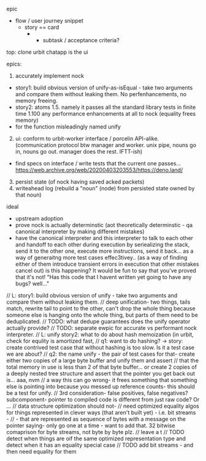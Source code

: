 epic
- flow / user journey snippet
	- story == card
		- - subtask / acceptance criteria? 

top: clone urbit
chatapp is the ui

epics:
1. accurately implement nock
- story1: build obvious version of unify-as-isEqual - take two arguments and compare them without leaking them. No perfenhancements, no memory freeing.
- story2: atoms
1.5. namely it passes all the standard library tests in finite time
1.100 any performance enhancements at all to nock (equality frees memory)
- for the function misleadingly named unify
2. ui: conform to urbit-worker interface / porcelin API-alike. (communication protocol btw manager and worker. unix pipe, nouns go in, nouns go out. manager does the rest. IFTT-ish)
- find specs on interface / write tests that the current one passes...
https://web.archive.org/web/20200403203553/https://deno.land/
3. persist state (of nock having saved acked packets)
4. writeahead log (rebuild a "noun" (node) from persisted state owned by that noun)

ideal
- upstream adoption
- prove nock is actually determinstic (aot theoretically determinstic - qa canonical interpreter by making different mistakes)
- have the canonical interpreter and this interpreter to talk to each other and handoff to each other during execution by seriealizing the stack, send it to the other one, execute more instructions, send it back... as a way of generaitng more test cases effec3tivey.. (as a way of finding either of them introduce transient errors in execution that other mistakes cancel out) is this happening? It would be fun to say that you've proved that it's not! 
"Has this code that I havent written yet going to have any bugs? well..."


// L: story1: build obvious version of unify - take two arguments and compare them without leaking them. 
// deep unification- two things, tails match, rewrite tail to point to the other, can't drop the whole thing because someone else is hanging onto the whole thing, but parts of them need to be deduplicated.
// TODO: what dedupe guarantees does the unify operator actually provide? 
// TODO: separate ewpic for accurate vs performant nock interpreter. 
// L: unify story2: what to do about hash memoization (in urbit, check for equlity is amortized fast,
// q1: want to do hashing? -> story: create contrived test case that without hashing is too slow. Is it a test case we are about?
// q2: the name unify - the pair of test cases for that- create either two copies of a large byte buffer and unify them and assert
// that the total memory in use is less than 2 of that byte buffer... or create 2 copies of a deeply nested tree structure and assert that the pointer you get back out is... aaa, nvm
//  a way this can go wrong- it frees something that something else is pointing into because you messed up reference counts- this should be a test for unify.
// 3rd consideration- false positives, false negatives? subcomponent- pointer to compiled code is different from just raw code? Or ...
//  data structure optimization should not-
// need optimized equality algos for things represented in clever ways (that aren't built yet) - i.e. bit streams -
// - that are represented as sequence of bytes with a message on the pointer saying- only go one at a time - want to add that. 32 bitwise comaprison for byte streams, not byte by byte plz.
// leave a t
// TODO detect when things are oif the same optimized representation type and detect when it has an equality special case
// TODO add bit streams - and then need equality for them